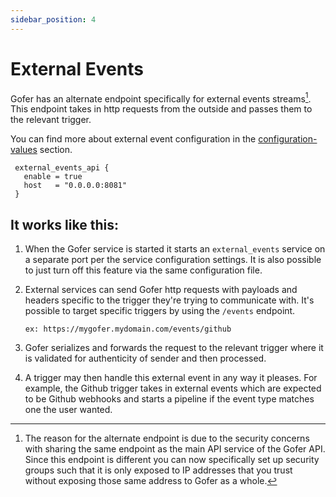 ```yaml
---
sidebar_position: 4
---
```


# External Events

Gofer has an alternate endpoint specifically for external events streams[^1]. This endpoint takes in http requests from the outside and passes them to the relevant trigger.

You can find more about external event configuration in the [configuration-values](configuration-values#external_events_api-block) section.

```hcl
 external_events_api {
   enable = true
   host   = "0.0.0.0:8081"
 }
```

## It works like this:

1. When the Gofer service is started it starts an `external_events` service on a separate port per the service configuration settings. It is also possible to just turn off this feature via the same configuration file.
2. External services can send Gofer http requests with payloads and headers specific to the trigger they're trying to communicate with. It's possible to target specific triggers by using the `/events` endpoint.

   `ex: https://mygofer.mydomain.com/events/github`

3. Gofer serializes and forwards the request to the relevant trigger where it is validated for authenticity of sender and then processed.
4. A trigger may then handle this external event in any way it pleases. For example, the Github trigger takes in external events which are expected to be Github webhooks and starts a pipeline if the event type matches one the user wanted.

[^1]: The reason for the alternate endpoint is due to the security concerns with sharing the same endpoint as the main API service of the Gofer API. Since this endpoint is different you can now specifically set up security groups such that it is only exposed to IP addresses that you trust without exposing those same address to Gofer as a whole.
